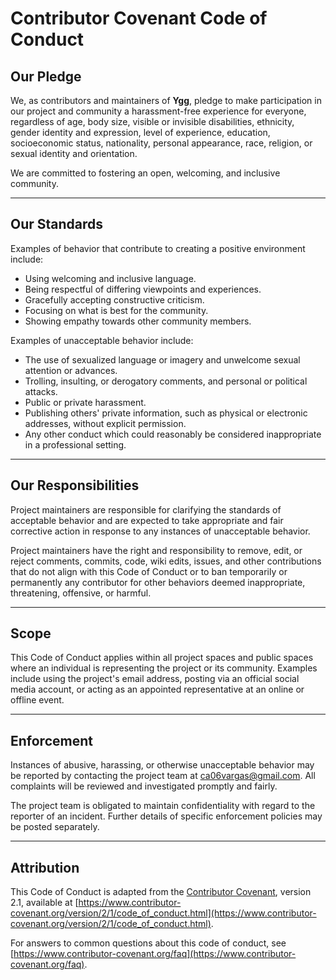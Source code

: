 # Contributor Covenant Code of Conduct

## **Our Pledge**

We, as contributors and maintainers of **Ygg**, pledge to make participation in our project and community a harassment-free experience for everyone, regardless of age, body size, visible or invisible disabilities, ethnicity, gender identity and expression, level of experience, education, socioeconomic status, nationality, personal appearance, race, religion, or sexual identity and orientation.

We are committed to fostering an open, welcoming, and inclusive community.

---

## **Our Standards**

Examples of behavior that contribute to creating a positive environment include:

- Using welcoming and inclusive language.
- Being respectful of differing viewpoints and experiences.
- Gracefully accepting constructive criticism.
- Focusing on what is best for the community.
- Showing empathy towards other community members.

Examples of unacceptable behavior include:

- The use of sexualized language or imagery and unwelcome sexual attention or advances.
- Trolling, insulting, or derogatory comments, and personal or political attacks.
- Public or private harassment.
- Publishing others' private information, such as physical or electronic addresses, without explicit permission.
- Any other conduct which could reasonably be considered inappropriate in a professional setting.

---

## **Our Responsibilities**

Project maintainers are responsible for clarifying the standards of acceptable behavior and are expected to take appropriate and fair corrective action in response to any instances of unacceptable behavior.

Project maintainers have the right and responsibility to remove, edit, or reject comments, commits, code, wiki edits, issues, and other contributions that do not align with this Code of Conduct or to ban temporarily or permanently any contributor for other behaviors deemed inappropriate, threatening, offensive, or harmful.

---

## **Scope**

This Code of Conduct applies within all project spaces and public spaces where an individual is representing the project or its community. Examples include using the project's email address, posting via an official social media account, or acting as an appointed representative at an online or offline event.

---

## **Enforcement**

Instances of abusive, harassing, or otherwise unacceptable behavior may be reported by contacting the project team at <ca06vargas@gmail.com>. All complaints will be reviewed and investigated promptly and fairly.

The project team is obligated to maintain confidentiality with regard to the reporter of an incident. Further details of specific enforcement policies may be posted separately.

---

## **Attribution**

This Code of Conduct is adapted from the [Contributor Covenant](https://www.contributor-covenant.org), version 2.1, available at [https://www.contributor-covenant.org/version/2/1/code_of_conduct.html](https://www.contributor-covenant.org/version/2/1/code_of_conduct.html).

For answers to common questions about this code of conduct, see [https://www.contributor-covenant.org/faq](https://www.contributor-covenant.org/faq).
